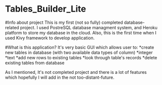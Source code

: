 # Tables_Builder_Lite

#Info about project
This is my first (not so fully) completed database-related project. I used PostreSQL database managment system, 
and Heroku platform to store my database in the cloud. 
Also, this is the first time when I used Kivy framework to develop application.

#What is this application?
It's very basic GUI which allows user to:
*create new tables in database (with two available data types of column)
  *integer
  *text
*add new rows to existing tables
*look through table's records
*delete existing tables from database

As I mentioned, It's not completed project and there is a lot of features which hopefully I will add in the not too-distant-future.
